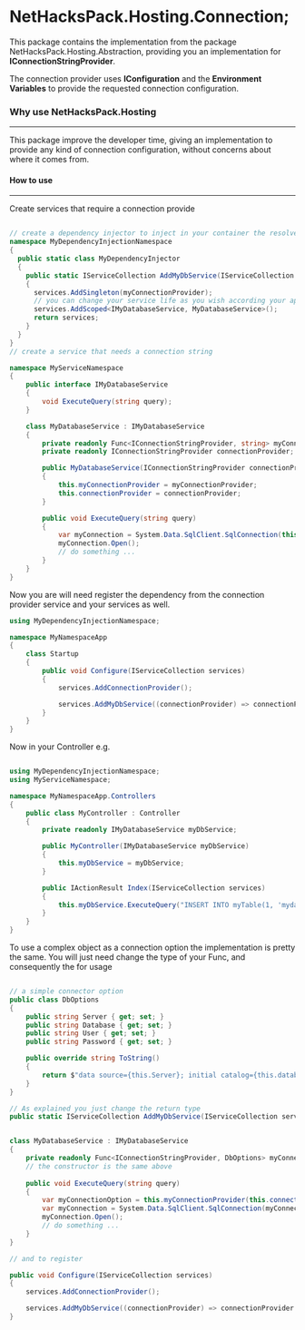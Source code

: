 ﻿NetHacksPack.Hosting.Connection;
=====================
This package contains the implementation from the package NetHacksPack.Hosting.Abstraction, providing you an implementation for **IConnectionStringProvider**.

The connection provider uses **IConfiguration** and the **Environment Variables** to provide the requested connection configuration.

### Why use NetHacksPack.Hosting
---
This package improve the developer time, giving an implementation to provide any kind of connection configuration, without concerns about where it comes from.

#### How to use
---
Create services that require a connection provide

```c#

// create a dependency injector to inject in your container the resolver for your connection
namespace MyDependencyInjectionNamespace
{
  public static class MyDependencyInjector
  {
    public static IServiceCollection AddMyDbService(IServiceCollection services, Func<IConnectionStringProvider, string> myConnectionProvider)
    {
      services.AddSingleton(myConnectionProvider);
      // you can change your service life as you wish according your application
      services.AddScoped<IMyDatabaseService, MyDatabaseService>();
      return services;
    }
  }
}
// create a service that needs a connection string

namespace MyServiceNamespace
{
    public interface IMyDatabaseService
    {
        void ExecuteQuery(string query);
    }

    class MyDatabaseService : IMyDatabaseService
    {
        private readonly Func<IConnectionStringProvider, string> myConnectionProvider;
        private readonly IConnectionStringProvider connectionProvider;

        public MyDatabaseService(IConnectionStringProvider connectionProvider, Func<IConnectionStringProvider, string> myConnectionProvider)
        {
            this.myConnectionProvider = myConnectionProvider;
            this.connectionProvider = connectionProvider;
	    }

        public void ExecuteQuery(string query)
        {
            var myConnection = System.Data.SqlClient.SqlConnection(this.myConnectionProvider(this.connectionProvider));
            myConnection.Open();
            // do something ...
	    }
    }
}

```

Now you are will need register the dependency from the connection provider service and your services as well.

```c#
using MyDependencyInjectionNamespace;

namespace MyNamespaceApp
{
    class Startup
    {
        public void Configure(IServiceCollection services)
        {
            services.AddConnectionProvider();

            services.AddMyDbService((connectionProvider) => connectionProvider.GetConnectionString("myDbConnectionKey"));
        }
    }
}

```

Now in your Controller e.g.

```c#

using MyDependencyInjectionNamespace;
using MyServiceNamespace;

namespace MyNamespaceApp.Controllers
{
    public class MyController : Controller
    {
        private readonly IMyDatabaseService myDbService;

        public MyController(IMyDatabaseService myDbService)
        {
            this.myDbService = myDbService;
		}

        public IActionResult Index(IServiceCollection services)
        {
            this.myDbService.ExecuteQuery("INSERT INTO myTable(1, 'mydatavalue')");
        }
    }
}

```

To use a complex object as a connection option the implementation is pretty the same.
You will just need change the type of your Func, and consequently the for usage 

```c#

// a simple connector option
public class DbOptions
{
    public string Server { get; set; }
    public string Database { get; set; }
    public string User { get; set; }
    public string Password { get; set; }

    public override string ToString()
    {
        return $"data source={this.Server}; initial catalog={this.database}; user={this.User}; password={this.Password}";
	}
}

// As explained you just change the return type
public static IServiceCollection AddMyDbService(IServiceCollection services, Func<IConnectionStringProvider, DbOptions> myConnectionProvider);


class MyDatabaseService : IMyDatabaseService
{
    private readonly Func<IConnectionStringProvider, DbOptions> myConnectionProvider;
    // the constructor is the same above
    
    public void ExecuteQuery(string query)
    {
        var myConnectionOption = this.myConnectionProvider(this.connectionProvider)
        var myConnection = System.Data.SqlClient.SqlConnection(myConnectionOption.ToString());
        myConnection.Open();
        // do something ...
	}
}

// and to register

public void Configure(IServiceCollection services)
{
    services.AddConnectionProvider();

    services.AddMyDbService((connectionProvider) => connectionProvider.GetConnectorOptions<DbOptions>("myDbConnectionKey"));
}

```
